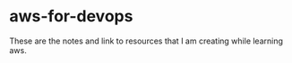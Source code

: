 # aws-for-devops
These are the notes and link to resources that I am creating while learning aws. 



